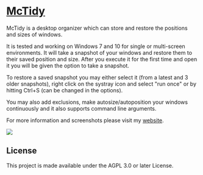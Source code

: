 
# [McTidy](http://www.dnkoukas.xyz)

McTidy is a desktop organizer which can store and restore the positions and sizes of windows.

It is tested and working on Windows 7 and 10 for single or multi-screen environments.
It will take a snapshot of your windows and restore them to their saved position and size.
After you execute it for the first time and open it you will be given the option to take a snapshot. 

To restore a saved snapshot you may either select it (from a latest and 3 older snapshots), right click on the systray icon and select "run once" or by hitting Ctrl+S (can be changed in the options).

You may also add exclusions, make autosize/autoposition your windows continuously and it also supports command line arguments.

For more information and screenshots please visit my [website](http://www.dnkoukas.xyz).

![](http://www.dnkoukas.xyz/imgshr/main.JPG)

## License

This project is made available under the AGPL 3.0 or later License.